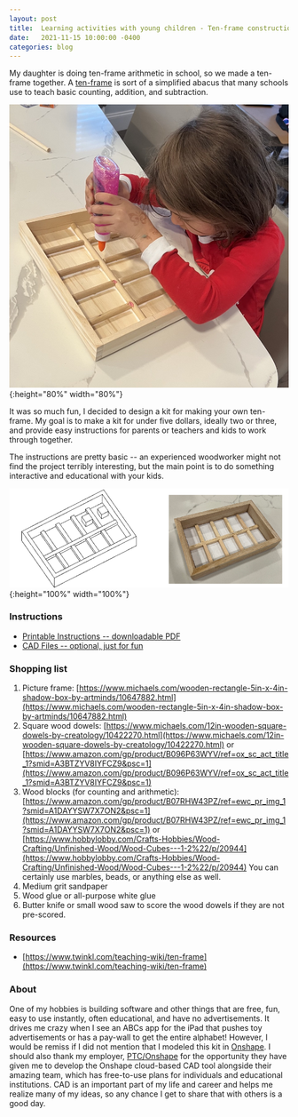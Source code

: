 ```yaml
---
layout: post
title:  Learning activities with young children - Ten-frame construction kit
date:   2021-11-15 10:00:00 -0400
categories: blog
---
```

My daughter is doing ten-frame arithmetic in school, so we made a ten-frame together.  A [ten-frame](https://www.twinkl.com/teaching-wiki/ten-frame) is sort of a simplified abacus that many
schools use to teach basic counting, addition, and subtraction.

![Ten frame in progress](/assets/images/ten_frame_progress.jpg){:height="80%" width="80%"}

It was so much fun, I decided to design a kit for making your own ten-frame.
My goal is to make a kit for under five dollars, ideally two or three, and provide easy instructions for parents or teachers and kids to work through together.

The instructions are pretty basic --
an experienced woodworker might not find the project terribly interesting, but the main point is to do something interactive and educational with your kids.

![Ten frame kit](/assets/images/ten_frame.png){:height="100%" width="100%"}

### Instructions
* [Printable Instructions -- downloadable PDF](/assets/images/ten_frame.pdf)
* [CAD Files -- optional, just for fun](https://cad.onshape.com/documents/033ab6e463a810fad8bfef37/w/a2aa6eac0668a06b18d959c6/e/ce30e75c3017520dc9c206f1)

### Shopping list
1.  Picture frame: [https://www.michaels.com/wooden-rectangle-5in-x-4in-shadow-box-by-artminds/10647882.html](https://www.michaels.com/wooden-rectangle-5in-x-4in-shadow-box-by-artminds/10647882.html)
2.  Square wood dowels: [https://www.michaels.com/12in-wooden-square-dowels-by-creatology/10422270.html](https://www.michaels.com/12in-wooden-square-dowels-by-creatology/10422270.html)
or [https://www.amazon.com/gp/product/B096P63WYV/ref=ox_sc_act_title_1?smid=A3BTZYV8IYFCZ9&psc=1](https://www.amazon.com/gp/product/B096P63WYV/ref=ox_sc_act_title_1?smid=A3BTZYV8IYFCZ9&psc=1)
3.  Wood blocks (for counting and arithmetic): [https://www.amazon.com/gp/product/B07RHW43PZ/ref=ewc_pr_img_1?smid=A1DAYYSW7X7ON2&psc=1](https://www.amazon.com/gp/product/B07RHW43PZ/ref=ewc_pr_img_1?smid=A1DAYYSW7X7ON2&psc=1) or
[https://www.hobbylobby.com/Crafts-Hobbies/Wood-Crafting/Unfinished-Wood/Wood-Cubes---1-2%22/p/20944](https://www.hobbylobby.com/Crafts-Hobbies/Wood-Crafting/Unfinished-Wood/Wood-Cubes---1-2%22/p/20944)
You can certainly use marbles, beads, or anything else as well.
4.  Medium grit sandpaper
5.  Wood glue or all-purpose white glue
6.  Butter knife or small wood saw to score the wood dowels if they are not pre-scored.

### Resources
* [https://www.twinkl.com/teaching-wiki/ten-frame](https://www.twinkl.com/teaching-wiki/ten-frame)

### About
One of my hobbies is building software and other things that are free, fun, easy to use instantly, often educational, and have no advertisements.
It drives me crazy when I see an ABCs app for the iPad that pushes toy advertisements or has a pay-wall to get the
entire alphabet!  However, I would be remiss if I did not mention that I modeled this kit in [Onshape](https://www.onshape.com).  I should also thank my employer, [PTC/Onshape](https://www.onshape.com) for the opportunity they have given me to develop the Onshape cloud-based CAD tool alongside their amazing team, which has free-to-use plans for individuals and educational institutions.  CAD is an important part of my life and career and helps me realize many of my ideas, so any chance I get to share that with others is a good day.
